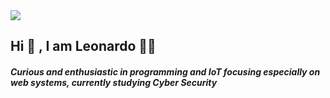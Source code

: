 
   <img src="https://user-images.githubusercontent.com/68018921/112013606-ec932e80-8b08-11eb-8ce6-3891822e37b5.png">
<h2>Hi 👋 , I am Leonardo 👨‍💻 </h2> 


<h5><p>Curious and enthusiastic in programming and IoT focusing especially on web systems, currently studying Cyber Security</p></h5>


